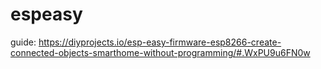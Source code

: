 # espeasy

guide: https://diyprojects.io/esp-easy-firmware-esp8266-create-connected-objects-smarthome-without-programming/#.WxPU9u6FN0w

